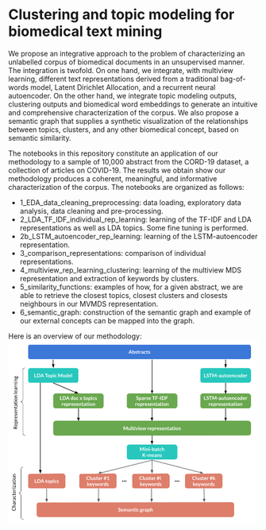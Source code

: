 # Clustering and topic modeling for biomedical text mining

We propose an integrative approach to the problem of characterizing an unlabelled corpus of biomedical documents in an unsupervised manner. The integration is twofold. On one hand, we integrate, with multiview learning, different text representations derived from a traditional bag-of-words model, Latent Dirichlet Allocation, and a recurrent neural autoencoder. On the other hand, we integrate topic modeling outputs, clustering outputs and biomedical word embeddings to generate an intuitive and comprehensive characterization of the corpus. We also propose a semantic graph that supplies a synthetic visualization of the relationships between topics, clusters, and any other biomedical concept, based on semantic similarity. 

The notebooks in this repository constitute an application of our methodology to a sample of 10,000 abstract from the CORD-19 dataset, a collection of articles on COVID-19. The results we obtain show our methodology produces a coherent, meaningful, and informative characterization of the corpus. The notebooks are organized as follows:

- 1_EDA_data_cleaning_preprocessing: data loading, exploratory data analysis, data cleaning and pre-processing.
- 2_LDA_TF_IDF_individual_rep_learning: learning of the TF-IDF and LDA representations as well as LDA topics. Some fine tuning is performed.
- 2b_LSTM_autoencoder_rep_learning: learning of the LSTM-autoencoder representation.
- 3_comparison_representations: comparison of individual representations.
- 4_multiview_rep_learning_clustering: learning of the multiview MDS representation and extraction of keywords by clusters.
- 5_similarity_functions: examples of how, for a given abstract, we are able to retrieve the closest topics, closest clusters and closests neighbours in our MVMDS representation.
- 6_semantic_graph: construction of the semantic graph and example of our external concepts can be mapped into the graph. 

Here is an overview of our methodology:
![](overview_proposal.png)
